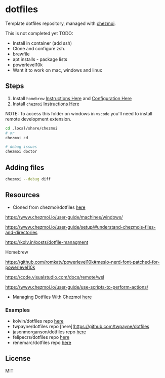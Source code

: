 # dotfiles

Template dotfiles repository, managed with [chezmoi](https://chezmoi.io/).

This is not completed yet TODO:

* Install in container (add ssh)
* Clone and configure zsh.
* brewfile
* apt installs - package lists
* powerlevel10k
* Want it to work on mac, windows and linux

## Steps

1) Install `homebrew` [Instructions Here](https://brew.sh/
) and [Configuration Here](https://docs.brew.sh/Homebrew-on-Linux)  
1) Install `chezmoi` [Instructions Here](https://www.chezmoi.io/install/)  


NOTE: To access this folder on windows in `vscode` you'll need to install remote development extension.  

```sh
cd .local/share/chezmoi
# or
chezmoi cd

# debug issues
chezmoi doctor
```

## Adding files

```sh
chezmoi --debug diff
```

## Resources

*  Cloned from chezmoi/dotfiles [here](https://github.com/chezmoi/dotfiles)



https://www.chezmoi.io/user-guide/machines/windows/

https://www.chezmoi.io/user-guide/setup/#understand-chezmois-files-and-directories

https://kolv.in/posts/dotfile-managment

Homebrew

https://github.com/romkatv/powerlevel10k#meslo-nerd-font-patched-for-powerlevel10k


https://code.visualstudio.com/docs/remote/wsl


https://www.chezmoi.io/user-guide/use-scripts-to-perform-actions/


* Managing Dotfiles With Chezmoi [here](https://budimanjojo.com/2021/12/13/managing-dotfiles-with-chezmoi/)

### Examples 

* kolvin/dotfiles repo [here](https://github.com/kolvin/dotfiles)  
* twpayne/dotfiles repo [here](https://github.com/twpayne/dotfiles
* jasonmorganson/dotfiles repo [here](https://github.com/jasonmorganson/dotfiles)
* felipecrs/dotfiles repo [here](https://github.com/felipecrs/dotfiles)
* renemarc/dotfiles repo [here](https://github.com/renemarc/dotfiles)

## License

MIT

